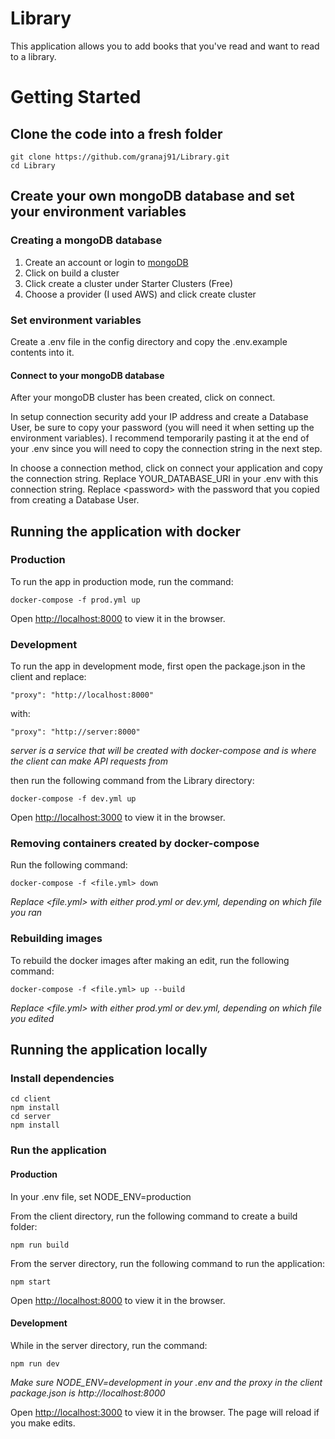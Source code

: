 # Library
This application allows you to add books that you've read and want to read to a library.

# Getting Started
## Clone the code into a fresh folder
```
git clone https://github.com/granaj91/Library.git
cd Library
```

## Create your own mongoDB database and set your environment variables
### Creating a mongoDB database
1. Create an account or login to [mongoDB](https://account.mongodb.com/account/login)
2. Click on build a cluster
3. Click create a cluster under Starter Clusters (Free)
4. Choose a provider (I used AWS) and click create cluster

### Set environment variables
Create a .env file in the config directory and copy the .env.example contents into it.

#### Connect to your mongoDB database
After your mongoDB cluster has been created, click on connect. 

In setup connection security add your IP address and create a Database User, be sure to copy your password (you will need it when setting up the environment variables). I recommend temporarily pasting it at the end of your .env since you will need to copy the connection string in the next step.

In choose a connection method, click on connect your application and copy the connection string. Replace YOUR_DATABASE_URI in your .env with this connection string. Replace \<password\> with the password that you copied from creating a Database User.

## Running the application with docker
### Production
To run the app in production mode, run the command:

```
docker-compose -f prod.yml up
```

Open [http://localhost:8000](http://localhost:8000) to view it in the browser.

### Development
To run the app in development mode, first open the package.json in the client and replace:

```
"proxy": "http://localhost:8000"
```

with:

```
"proxy": "http://server:8000"
```
*server is a service that will be created with docker-compose and is where the client can make API requests from*

then run the following command from the Library directory:

```
docker-compose -f dev.yml up
```
Open [http://localhost:3000](http://localhost:3000) to view it in the browser.

### Removing containers created by docker-compose
Run the following command: 
```
docker-compose -f <file.yml> down
```
*Replace \<file.yml\> with either prod.yml or dev.yml, depending on which file you ran*

### Rebuilding images
To rebuild the docker images after making an edit, run the following command: 
```
docker-compose -f <file.yml> up --build
```
*Replace \<file.yml\> with either prod.yml or dev.yml, depending on which file you edited*

## Running the application locally
### Install dependencies
```
cd client 
npm install
cd server
npm install
```

### Run the application
#### Production
In your .env file, set NODE_ENV=production

From the client directory, run the following command to create a build folder:
```
npm run build
```

From the server directory, run the following command to run the application:
```
npm start
```

Open [http://localhost:8000](http://localhost:8000) to view it in the browser.

#### Development
While in the server directory, run the command: 
```
npm run dev
```
*Make sure NODE_ENV=development in your .env and the proxy in the client package.json is http://localhost:8000*

Open [http://localhost:3000](http://localhost:3000) to view it in the browser.
The page will reload if you make edits.
